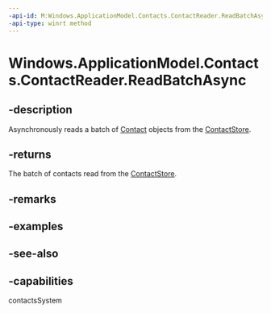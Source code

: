 ```yaml
---
-api-id: M:Windows.ApplicationModel.Contacts.ContactReader.ReadBatchAsync
-api-type: winrt method
---
```


<!-- Method syntax
public Windows.Foundation.IAsyncOperation<Windows.ApplicationModel.Contacts.ContactBatch> ReadBatchAsync()
-->

# Windows.ApplicationModel.Contacts.ContactReader.ReadBatchAsync

## -description
Asynchronously reads a batch of [Contact](contact.md) objects from the [ContactStore](contactstore.md).

## -returns
The batch of contacts read from the [ContactStore](contactstore.md).

## -remarks

## -examples

## -see-also

## -capabilities
contactsSystem
